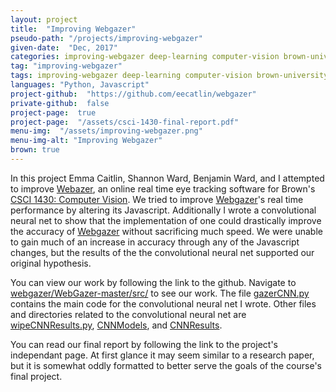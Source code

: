 ```yaml
---
layout: project
title:  "Improving Webgazer"
pseudo-path: "/projects/improving-webgazer"
given-date:  "Dec, 2017"
categories: improving-webgazer deep-learning computer-vision brown-university coursework
tag: "improving-webgazer"
tags: improving-webgazer deep-learning computer-vision brown-university coursework
languages: "Python, Javascript"
project-github:  "https://github.com/eecatlin/webgazer"
private-github:  false
project-page:  true
project-page:  "/assets/csci-1430-final-report.pdf"
menu-img:  "/assets/improving-webgazer.png"
menu-img-alt: "Improving Webgazer"
brown: true
---
```

In this project Emma Caitlin, Shannon Ward, Benjamin Ward, and I attempted to improve [Webazer][webgazer], an online real time eye tracking software for Brown's [CSCI 1430: Computer Vision][compvis]. We tried to improve [Webgazer][webgazer]'s real time performance by altering its Javascript. Additionally I wrote a convolutional neural net to show that the implementation of one could drastically improve the accuracy of [Webgazer][webgazer] without sacrificing much speed. We were unable to gain much of an increase in accuracy through any of the Javascript changes, but the results of the the convolutional neural net supported our original hypothesis.

You can view our work by following the link to the github. Navigate to [webgazer/WebGazer-master/src/][src] to see our work. The file [gazerCNN.py][CNN] contains the main code for the convolutional neural net I wrote. Other files and directories related to the convolutional neural net are [wipeCNNResults.py][wipe], [CNNModels][models], and [CNNResults][results].

You can read our final report by following the link to the project's independant page. At first glance it may seem similar to a research paper, but it is somewhat oddly formatted to better serve the goals of the course's final project.

[webgazer]: https://webgazer.cs.brown.edu/
[compvis]: http://cs.brown.edu/courses/csci1430/
[src]: https://github.com/eecatlin/webgazer/tree/master/WebGazer-master/src
[CNN]: https://github.com/eecatlin/webgazer/blob/master/WebGazer-master/src/gazerCNN.py
[wipe]: https://github.com/eecatlin/webgazer/blob/master/WebGazer-master/src/wipeCNNResults.py
[models]: https://github.com/eecatlin/webgazer/tree/master/WebGazer-master/src/CNNmodels
[results]: https://github.com/eecatlin/webgazer/tree/master/WebGazer-master/src/CNNresults